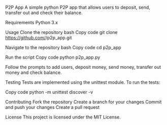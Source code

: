  P2P App
A simple python P2P app that allows users to deposit, send, transfer out and check their balance.



 Requirements
Python 3.x




 Usage
Clone the repository
bash
Copy code
git clone https://github.com/<username>/p2p_app.git






 Navigate to the repository
bash
Copy code
cd p2p_app



Run the script
Copy code
python p2p_app.py



Follow the prompts to add users, deposit money, send money, transfer out money and check balance.



 Testing
Tests are implemented using the unittest module. To run the tests:



Copy code
python -m unittest discover -v
  
  
 Contributing
Fork the repository
Create a branch for your changes
Commit and push your changes
Create a pull request

  
  License
This project is licensed under the MIT License.

